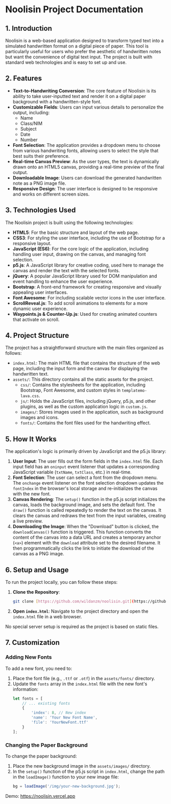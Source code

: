 # Noolisin Project Documentation

## 1. Introduction

Noolisin is a web-based application designed to transform typed text into a simulated handwritten format on a digital piece of paper. This tool is particularly useful for users who prefer the aesthetic of handwritten notes but want the convenience of digital text input. The project is built with standard web technologies and is easy to set up and use.

## 2. Features

* **Text-to-Handwriting Conversion**: The core feature of Noolisin is its ability to take user-inputted text and render it on a digital paper background with a handwritten-style font.
* **Customizable Fields**: Users can input various details to personalize the output, including:
    * Name
    * Class/NIM
    * Subject
    * Date
    * Number
* **Font Selection**: The application provides a dropdown menu to choose from various handwriting fonts, allowing users to select the style that best suits their preference.
* **Real-time Canvas Preview**: As the user types, the text is dynamically drawn onto an HTML5 canvas, providing a real-time preview of the final output.
* **Downloadable Image**: Users can download the generated handwritten note as a PNG image file.
* **Responsive Design**: The user interface is designed to be responsive and works on different screen sizes.

## 3. Technologies Used

The Noolisin project is built using the following technologies:

* **HTML5**: For the basic structure and layout of the web page.
* **CSS3**: For styling the user interface, including the use of Bootstrap for a responsive layout.
* **JavaScript (ES6)**: For the core logic of the application, including handling user input, drawing on the canvas, and managing font selection.
* **p5.js**: A JavaScript library for creative coding, used here to manage the canvas and render the text with the selected fonts.
* **jQuery**: A popular JavaScript library used for DOM manipulation and event handling to enhance the user experience.
* **Bootstrap**: A front-end framework for creating responsive and visually appealing user interfaces.
* **Font Awesome**: For including scalable vector icons in the user interface.
* **ScrollReveal.js**: To add scroll animations to elements for a more dynamic user experience.
* **Waypoints.js & Counter-Up.js**: Used for creating animated counters that activate on scroll.

## 4. Project Structure

The project has a straightforward structure with the main files organized as follows:

* `index.html`: The main HTML file that contains the structure of the web page, including the input form and the canvas for displaying the handwritten text.
* `assets/`: This directory contains all the static assets for the project.
    * `css/`: Contains the stylesheets for the application, including Bootstrap, Font Awesome, and custom styles in `templatemo-lava.css`.
    * `js/`: Holds the JavaScript files, including jQuery, p5.js, and other plugins, as well as the custom application logic in `custom.js`.
    * `images/`: Stores images used in the application, such as background images and icons.
    * `fonts/`: Contains the font files used for the handwriting effect.

## 5. How It Works

The application's logic is primarily driven by JavaScript and the p5.js library:

1.  **User Input**: The user fills out the form fields in the `index.html` file. Each input field has an `oninput` event listener that updates a corresponding JavaScript variable (`txtName`, `txtClass`, etc.) in real-time.
2.  **Font Selection**: The user can select a font from the dropdown menu. The `onchange` event listener on the font selection dropdown updates the `fontIndex` in the browser's local storage and re-initializes the canvas with the new font.
3.  **Canvas Rendering**: The `setup()` function in the p5.js script initializes the canvas, loads the background image, and sets the default font. The `draw()` function is called repeatedly to render the text on the canvas. It clears the canvas and redraws the text from the input variables, creating a live preview.
4.  **Downloading the Image**: When the "Download" button is clicked, the `downloadCanvas()` function is triggered. This function converts the content of the canvas into a data URL and creates a temporary anchor (`<a>`) element with the `download` attribute set to the desired filename. It then programmatically clicks the link to initiate the download of the canvas as a PNG image.

## 6. Setup and Usage

To run the project locally, you can follow these steps:

1.  **Clone the Repository**:
    ```bash
    git clone [https://github.com/wildanzm/noolisin.git](https://github.com/wildanzm/noolisin.git)
    ```
2.  **Open `index.html`**:
    Navigate to the project directory and open the `index.html` file in a web browser.

No special server setup is required as the project is based on static files.

## 7. Customization

### Adding New Fonts

To add a new font, you need to:

1.  Place the font file (e.g., `.ttf` or `.otf`) in the `assets/fonts/` directory.
2.  Update the `fonts` array in the `index.html` file with the new font's information:
    ```javascript
    let fonts = [
        // ... existing fonts
        {
            'index': 8, // New index
            'name': 'Your New Font Name',
            'file': 'YourNewFont.ttf'
        }
    ];
    ```

### Changing the Paper Background

To change the paper background:

1.  Place the new background image in the `assets/images/` directory.
2.  In the `setup()` function of the p5.js script in `index.html`, change the path in the `loadImage()` function to your new image file:
    ```javascript
    bg = loadImage('/img/your-new-background.jpg');
    ```
Demo: https://noolisin.vercel.app
